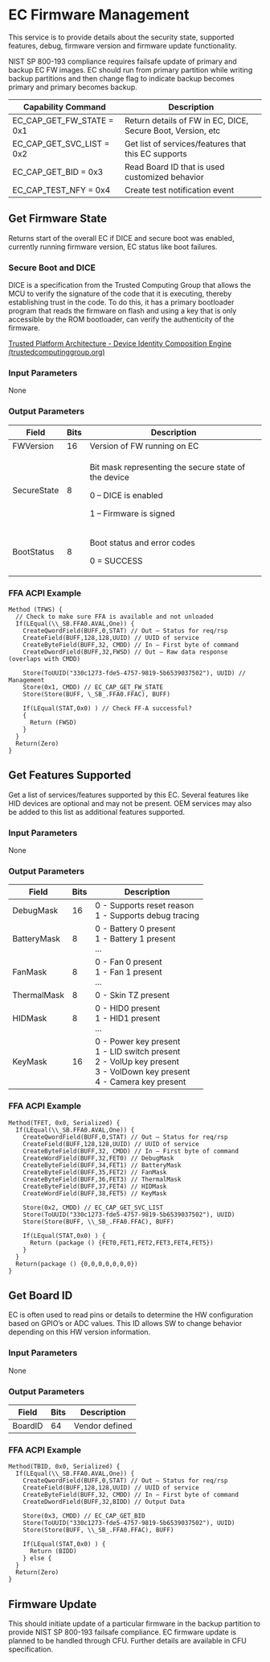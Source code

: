 # EC Firmware Management

This service is to provide details about the security state, supported
features, debug, firmware version and firmware update functionality.

NIST SP 800-193 compliance requires failsafe update of primary and
backup EC FW images. EC should run from primary partition while writing
backup partitions and then change flag to indicate backup becomes
primary and primary becomes backup.

| Capability Command            | Description                                                 |
| ----------------------------- | ----------------------------------------------------------- |
| EC_CAP_GET_FW_STATE = 0x1 | Return details of FW in EC, DICE, Secure Boot, Version, etc |
| EC_CAP_GET_SVC_LIST = 0x2 | Get list of services/features that this EC supports         |
| EC_CAP_GET_BID = 0x3       | Read Board ID that is used customized behavior              |
| EC_CAP_TEST_NFY = 0x4      | Create test notification event                              |

## Get Firmware State

Returns start of the overall EC if DICE and secure boot was enabled,
currently running firmware version, EC status like boot failures.

### Secure Boot and DICE

DICE is a specification from the Trusted Computing Group that allows the
MCU to verify the signature of the code that it is executing, thereby
establishing trust in the code. To do this, it has a primary bootloader
program that reads the firmware on flash and using a key that is only
accessible by the ROM bootloader, can verify the authenticity of the
firmware. 

[<span class="underline">Trusted Platform Architecture - Device Identity
Composition Engine
(trustedcomputinggroup.org)</span>](https://trustedcomputinggroup.org/wp-content/uploads/Hardware-Requirements-for-Device-Identifier-Composition-Engine-r78_For-Publication.pdf) 

### Input Parameters

None

### Output Parameters

<table>
<thead>
<tr class="header">
<th>Field</th>
<th>Bits</th>
<th>Description</th>
</tr>
</thead>
<tbody>
<tr class="odd">
<td>FWVersion</td>
<td>16</td>
<td>Version of FW running on EC</td>
</tr>
<tr class="even">
<td>SecureState</td>
<td>8</td>
<td><p>Bit mask representing the secure state of the device</p>
<p>0 – DICE is enabled</p>
<p>1 – Firmware is signed</p></td>
</tr>
<tr class="odd">
<td>BootStatus</td>
<td>8</td>
<td><p>Boot status and error codes</p>
<p>0 = SUCCESS</p></td>
</tr>
</tbody>
</table>

### FFA ACPI Example

```
Method (TFWS) {
  // Check to make sure FFA is available and not unloaded
  If(LEqual(\\_SB.FFA0.AVAL,One)) {
    CreateQwordField(BUFF,0,STAT) // Out – Status for req/rsp
    CreateField(BUFF,128,128,UUID) // UUID of service
    CreateByteField(BUFF,32, CMDD) // In – First byte of command
    CreateDwordField(BUFF,32,FWSD) // Out – Raw data response (overlaps with CMDD)

    Store(ToUUID("330c1273-fde5-4757-9819-5b6539037502"), UUID) // Management
    Store(0x1, CMDD) // EC_CAP_GET_FW_STATE
    Store(Store(BUFF, \_SB_.FFA0.FFAC), BUFF)

    If(LEqual(STAT,0x0) ) // Check FF-A successful?
    {
      Return (FWSD)
    } 
  }
  Return(Zero)
}
```

## Get Features Supported

Get a list of services/features supported by this EC. Several features
like HID devices are optional and may not be present. OEM services may
also be added to this list as additional features supported.

### Input Parameters

None

### Output Parameters

| Field         | Bits  | Description
|---------------|-------|-------------------------
| DebugMask     | 16    | 0 - Supports reset reason<br>1 - Supports debug tracing
| BatteryMask   | 8     | 0 - Battery 0 present<br>1 - Battery 1 present<br>...
| FanMask       | 8     | 0 - Fan 0 present<br>1 - Fan 1 present<br>...
| ThermalMask   | 8     | 0 - Skin TZ present
| HIDMask       | 8     | 0 - HID0 present<br>1 - HID1 present<br>...
| KeyMask       | 16    | 0 - Power key present<br>1 - LID switch present<br>2 - VolUp key present<br>3 - VolDown key present<br>4 - Camera key present

### FFA ACPI Example
```
Method(TFET, 0x0, Serialized) {
  If(LEqual(\\_SB.FFA0.AVAL,One)) {
    CreateQwordField(BUFF,0,STAT) // Out – Status for req/rsp
    CreateField(BUFF,128,128,UUID) // UUID of service
    CreateByteField(BUFF,32, CMDD) // In – First byte of command
    CreateWordField(BUFF,32,FET0) // DebugMask
    CreateByteField(BUFF,34,FET1) // BatteryMask
    CreateByteField(BUFF,35,FET2) // FanMask
    CreateByteField(BUFF,36,FET3) // ThermalMask
    CreateByteField(BUFF,37,FET4) // HIDMask
    CreateWordField(BUFF,38,FET5) // KeyMask

    Store(0x2, CMDD) // EC_CAP_GET_SVC_LIST
    Store(ToUUID("330c1273-fde5-4757-9819-5b6539037502"), UUID)
    Store(Store(BUFF, \\_SB_.FFA0.FFAC), BUFF)

    If(LEqual(STAT,0x0) ) {
      Return (package () {FET0,FET1,FET2,FET3,FET4,FET5})
    }
  }
  Return(package () {0,0,0,0,0,0,0})
}
```

## Get Board ID

EC is often used to read pins or details to determine the HW
configuration based on GPIO’s or ADC values. This ID allows SW to change
behavior depending on this HW version information.

### Input Parameters

None

### Output Parameters

| Field   | Bits | Description    |
| ------- | ---- | -------------- |
| BoardID | 64   | Vendor defined |

### FFA ACPI Example
```
Method(TBID, 0x0, Serialized) {
  If(LEqual(\\_SB.FFA0.AVAL,One)) {
    CreateQwordField(BUFF,0,STAT) // Out – Status for req/rsp
    CreateField(BUFF,128,128,UUID) // UUID of service
    CreateByteField(BUFF,32, CMDD) // In – First byte of command
    CreateDwordField(BUFF,32,BIDD) // Output Data

    Store(0x3, CMDD) // EC_CAP_GET_BID
    Store(ToUUID("330c1273-fde5-4757-9819-5b6539037502"), UUID)
    Store(Store(BUFF, \\_SB_.FFA0.FFAC), BUFF)

    If(LEqual(STAT,0x0) ) {
      Return (BIDD)
    } else {
  }
  Return(Zero)
}
```

## Firmware Update

This should initiate update of a particular firmware in the backup
partition to provide NIST SP 800-193 failsafe compliance. EC firmware
update is planned to be handled through CFU. Further details are
available in CFU specification.
